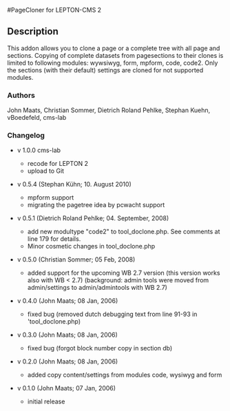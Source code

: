 #PageCloner
for LEPTON-CMS 2

## Description
This addon allows you to clone a page or a complete tree with all page and sections.
Copying of complete datasets from pagesections to their clones is limited to following 
modules: wywsiwyg, form, mpform, code, code2. 
Only the sections (with their default) settings are cloned for not supported modules.

### Authors
John Maats, Christian Sommer, Dietrich Roland Pehlke, Stephan Kuehn, vBoedefeld, cms-lab

### Changelog

- v 1.0.0 cms-lab
	+ recode for LEPTON 2
	+ upload to Git  

- v 0.5.4 (Stephan K&uuml;hn; 10. August 2010)
	+ mpform support
	+ migrating the pagetree idea by pcwacht support 
        
- v 0.5.1 (Dietrich Roland Pehlke; 04. September, 2008)
	+ add new modultype "code2" to tool_doclone.php. See comments at line 179 for details.
	+ Minor cosmetic changes in tool_doclone.php
		
- v 0.5.0 (Christian Sommer; 05 Feb, 2008)
	+ added support for the upcoming WB 2.7 version (this version works also with WB < 2.7)
	  (background: admin tools were moved from admin/settings to admin/admintools with WB 2.7)

- v 0.4.0 (John Maats; 08 Jan, 2006)
	+ fixed bug (removed dutch debugging text from line 91-93 in 'tool_doclone.php)

- v 0.3.0 (John Maats; 08 Jan, 2006)
	+ fixed bug (forgot block number copy in section db)

- v 0.2.0 (John Maats; 08 Jan, 2006)
	+ added copy content/settings from modules code, wysiwyg and form

- v 0.1.0 (John Maats; 07 Jan, 2006)
	+ initial release